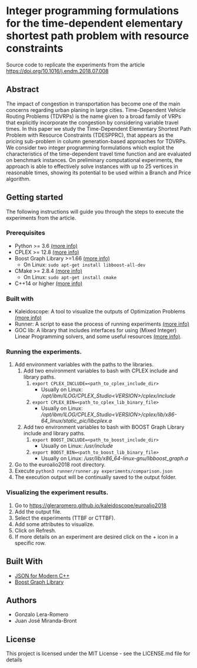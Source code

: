# Integer programming formulations for the time-dependent elementary shortest path problem with resource constraints
Source code to replicate the experiments from the article https://doi.org/10.1016/j.endm.2018.07.008

## Abstract
The impact of congestion in transportation has become one of the main concerns regarding urban planing in large cities. Time-Dependent Vehicle Routing Problems (TDVRPs) is the name given to a broad family of VRPs that explicitly incorporate the congestion by considering variable travel times. In this paper we study the Time-Dependent Elementary Shortest Path Problem with Resource Constraints (TDESPPRC), that appears as the pricing sub-problem in column generation-based approaches for TDVRPs. We consider two integer programming formulations which exploit the characteristics of the time-dependent travel time function and are evaluated on benchmark instances. On preliminary computational experiments, the approach is able to effectively solve instances with up to 25 vertices in reasonable times, showing its potential to be used within a Branch and Price algorithm.

## Getting started
The following instructions will guide you through the steps to execute the experiments from the article.

### Prerequisites
- Python >= 3.6 [(more info)](https://www.python.org/)
- CPLEX >= 12.8 [(more info)](https://www.ibm.com/products/ilog-cplex-optimization-studio)
- Boost Graph Library >=1.66 [(more info)](https://www.boost.org/doc/libs/1_66_0/libs/graph/doc/index.html)
    - On Linux: ```sudo apt-get install libboost-all-dev```
- CMake >= 2.8.4 [(more info)](https://cmake.org/)
    - On Linux: ```sudo apt-get install cmake```
- C++14 or higher [(more info)](https://es.wikipedia.org/wiki/C%2B%2B14)

### Built with
- Kaleidoscope: A tool to visualize the outputs of Optimization Problems [(more info)](https://github.com/gleraromero/kaleidoscope)
- Runner: A script to ease the process of running experiments [(more info)](https://github.com/gleraromero/runner)
- GOC lib: A library that includes interfaces for using (Mixed Integer) Linear Programming solvers, and some useful resources [(more info)](https://github.com/gleraromero/goc).

### Running the experiments.
1. Add environment variables with the paths to the libraries.
    1. Add two environment variables to bash with CPLEX include and library paths.
        1. ```export CPLEX_INCLUDE=<path_to_cplex_include_dir>```
            - Usually on Linux: _/opt/ibm/ILOG/CPLEX_Studio\<VERSION\>/cplex/include_
        1. ```export CPLEX_BIN=<path_to_cplex_lib_binary_file>```
            - Usually on Linux: _/opt/ibm/ILOG/CPLEX_Studio\<VERSION\>/cplex/lib/x86-64_linux/static_pic/libcplex.a_
    1. Add two environment variables to bash with BOOST Graph Library include and library paths.
        1. ```export BOOST_INCLUDE=<path_to_boost_include_dir>```
            - Usually on Linux: _/usr/include_
        1. ```export BOOST_BIN=<path_to_boost_lib_binary_file>```
            - Usually on Linux: _/usr/lib/x86_64-linux-gnu/libboost_graph.a_
1. Go to the euroalio2018 root directory.
1. Execute ```python3 runner/runner.py experiments/comparison.json```
1. The execution output will be continually saved to the output folder.

### Visualizing the experiment results.
1. Go to https://gleraromero.github.io/kaleidoscope/euroalio2018
1. Add the output file.
1. Select the experiments (TTBF or CTTBF).
1. Add some attributes to visualize.
1. Click on Refresh.
1. If more details on an experiment are desired click on the + icon in a specific row.

## Built With
* [JSON for Modern C++](https://github.com/nlohmann/json)
* [Boost Graph Library](https://www.boost.org/doc/libs/1_66_0/libs/graph/doc/index.html)

## Authors
- Gonzalo Lera-Romero
- Juan José Miranda-Bront

## License
This project is licensed under the MIT License - see the LICENSE.md file for details
